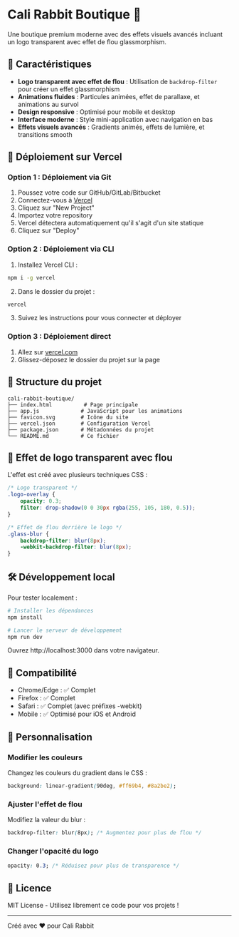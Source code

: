 # Cali Rabbit Boutique 🐰

Une boutique premium moderne avec des effets visuels avancés incluant un logo transparent avec effet de flou glassmorphism.

## 🌟 Caractéristiques

- **Logo transparent avec effet de flou** : Utilisation de `backdrop-filter` pour créer un effet glassmorphism
- **Animations fluides** : Particules animées, effet de parallaxe, et animations au survol
- **Design responsive** : Optimisé pour mobile et desktop
- **Interface moderne** : Style mini-application avec navigation en bas
- **Effets visuels avancés** : Gradients animés, effets de lumière, et transitions smooth

## 🚀 Déploiement sur Vercel

### Option 1 : Déploiement via Git

1. Poussez votre code sur GitHub/GitLab/Bitbucket
2. Connectez-vous à [Vercel](https://vercel.com)
3. Cliquez sur "New Project"
4. Importez votre repository
5. Vercel détectera automatiquement qu'il s'agit d'un site statique
6. Cliquez sur "Deploy"

### Option 2 : Déploiement via CLI

1. Installez Vercel CLI :
```bash
npm i -g vercel
```

2. Dans le dossier du projet :
```bash
vercel
```

3. Suivez les instructions pour vous connecter et déployer

### Option 3 : Déploiement direct

1. Allez sur [vercel.com](https://vercel.com)
2. Glissez-déposez le dossier du projet sur la page

## 📁 Structure du projet

```
cali-rabbit-boutique/
├── index.html          # Page principale
├── app.js             # JavaScript pour les animations
├── favicon.svg        # Icône du site
├── vercel.json        # Configuration Vercel
├── package.json       # Métadonnées du projet
└── README.md          # Ce fichier
```

## 🎨 Effet de logo transparent avec flou

L'effet est créé avec plusieurs techniques CSS :

```css
/* Logo transparent */
.logo-overlay {
    opacity: 0.3;
    filter: drop-shadow(0 0 30px rgba(255, 105, 180, 0.5));
}

/* Effet de flou derrière le logo */
.glass-blur {
    backdrop-filter: blur(8px);
    -webkit-backdrop-filter: blur(8px);
}
```

## 🛠️ Développement local

Pour tester localement :

```bash
# Installer les dépendances
npm install

# Lancer le serveur de développement
npm run dev
```

Ouvrez http://localhost:3000 dans votre navigateur.

## 📱 Compatibilité

- Chrome/Edge : ✅ Complet
- Firefox : ✅ Complet
- Safari : ✅ Complet (avec préfixes -webkit)
- Mobile : ✅ Optimisé pour iOS et Android

## 🔧 Personnalisation

### Modifier les couleurs
Changez les couleurs du gradient dans le CSS :
```css
background: linear-gradient(90deg, #ff69b4, #8a2be2);
```

### Ajuster l'effet de flou
Modifiez la valeur du blur :
```css
backdrop-filter: blur(8px); /* Augmentez pour plus de flou */
```

### Changer l'opacité du logo
```css
opacity: 0.3; /* Réduisez pour plus de transparence */
```

## 📄 Licence

MIT License - Utilisez librement ce code pour vos projets !

---

Créé avec ❤️ pour Cali Rabbit